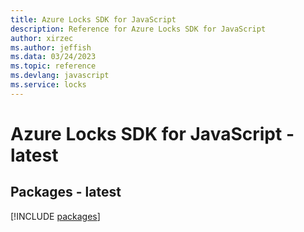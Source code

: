 ```yaml
---
title: Azure Locks SDK for JavaScript
description: Reference for Azure Locks SDK for JavaScript
author: xirzec
ms.author: jeffish
ms.data: 03/24/2023
ms.topic: reference
ms.devlang: javascript
ms.service: locks
---
```

# Azure Locks SDK for JavaScript - latest
## Packages - latest
[!INCLUDE [packages](locks-index.md)]